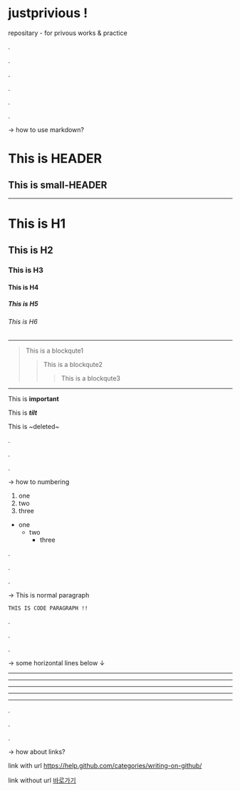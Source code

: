 # justprivious !

repositary - for privous works & practice

.

.

.

.

.

.

→ how to use markdown?

This is HEADER
==============
This is small-HEADER
---------------
--------------------------------------- 
# This is H1
## This is H2
### This is H3
#### This is H4
##### This is H5
###### This is H6
---------------------------------------
> This is a blockqute1
>> This is a blockqute2
>>> This is a blockqute3
---------------------------------------
This is **important**

This is ***tilt***

This is ~deleted~

.

.

.

→ how to numbering
1. one
2. two
3. three
+ one
  + two
    + three

.

.

.


→ This is normal paragraph
<pre><code>THIS IS CODE PARAGRAPH !!</code></pre>

.

.

.

→ some horizontal lines below ↓
* * *
***
*****
- - -
---------------------------------------

.

.

.

→ how about links?

link with url
<https://help.github.com/categories/writing-on-github/>

link without url
[바로가기](https://help.github.com/categories/writing-on-github/)
